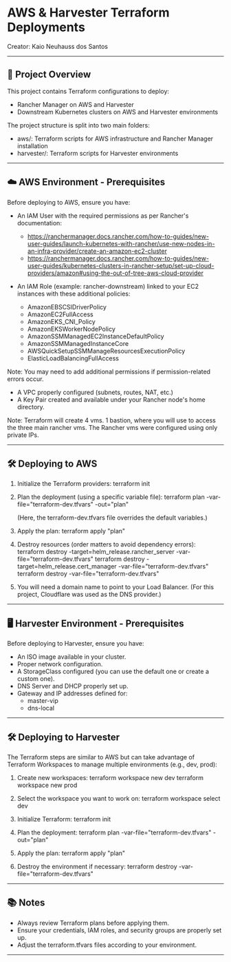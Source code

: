 # AWS & Harvester Terraform Deployments

Creator: Kaio Neuhauss dos Santos

---

## 🚀 Project Overview

This project contains Terraform configurations to deploy:

- Rancher Manager on AWS and Harvester
- Downstream Kubernetes clusters on AWS and Harvester environments

The project structure is split into two main folders:
- aws/: Terraform scripts for AWS infrastructure and Rancher Manager installation
- harvester/: Terraform scripts for Harvester environments

---

## ☁️ AWS Environment - Prerequisites

Before deploying to AWS, ensure you have:

- An IAM User with the required permissions as per Rancher's documentation:
  - https://ranchermanager.docs.rancher.com/how-to-guides/new-user-guides/launch-kubernetes-with-rancher/use-new-nodes-in-an-infra-provider/create-an-amazon-ec2-cluster
  - https://ranchermanager.docs.rancher.com/how-to-guides/new-user-guides/kubernetes-clusters-in-rancher-setup/set-up-cloud-providers/amazon#using-the-out-of-tree-aws-cloud-provider

- An IAM Role (example: rancher-downstream) linked to your EC2 instances with these additional policies:
  - AmazonEBSCSIDriverPolicy
  - AmazonEC2FullAccess
  - AmazonEKS_CNI_Policy
  - AmazonEKSWorkerNodePolicy
  - AmazonSSMManagedEC2InstanceDefaultPolicy
  - AmazonSSMManagedInstanceCore
  - AWSQuickSetupSSMManageResourcesExecutionPolicy
  - ElasticLoadBalancingFullAccess

Note: You may need to add additional permissions if permission-related errors occur.

- A VPC properly configured (subnets, routes, NAT, etc.)
- A Key Pair created and available under your Rancher node's home directory.

Note: Terraform will create 4 vms. 1 bastion, where you will use to access the three main rancher vms. The Rancher vms were configured using only private IPs.

---

## 🛠️ Deploying to AWS

1. Initialize the Terraform providers:
   terraform init

2. Plan the deployment (using a specific variable file):
   terraform plan -var-file="terraform-dev.tfvars" -out="plan"

   (Here, the terraform-dev.tfvars file overrides the default variables.)

3. Apply the plan:
   terraform apply "plan"

4. Destroy resources (order matters to avoid dependency errors):
   terraform destroy -target=helm_release.rancher_server -var-file="terraform-dev.tfvars"
   terraform destroy -target=helm_release.cert_manager -var-file="terraform-dev.tfvars"
   terraform destroy -var-file="terraform-dev.tfvars"

5. You will need a domain name to point to your Load Balancer.
   (For this project, Cloudflare was used as the DNS provider.)

---

## 🖥️ Harvester Environment - Prerequisites

Before deploying to Harvester, ensure you have:

- An ISO image available in your cluster.
- Proper network configuration.
- A StorageClass configured (you can use the default one or create a custom one).
- DNS Server and DHCP properly set up.
- Gateway and IP addresses defined for:
  - master-vip
  - dns-local

---

## 🛠️ Deploying to Harvester

The Terraform steps are similar to AWS but can take advantage of Terraform Workspaces to manage multiple environments (e.g., dev, prod):

1. Create new workspaces:
   terraform workspace new dev
   terraform workspace new prod

2. Select the workspace you want to work on:
   terraform workspace select dev

3. Initialize Terraform:
   terraform init

4. Plan the deployment:
   terraform plan -var-file="terraform-dev.tfvars" -out="plan"

5. Apply the plan:
   terraform apply "plan"

6. Destroy the environment if necessary:
   terraform destroy -var-file="terraform-dev.tfvars"

---

## 📚 Notes

- Always review Terraform plans before applying them.
- Ensure your credentials, IAM roles, and security groups are properly set up.
- Adjust the terraform.tfvars files according to your environment.

---

